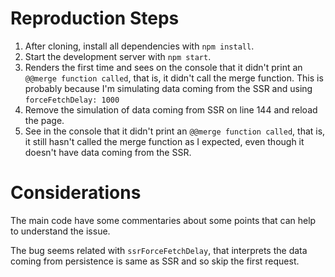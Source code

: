 # Reproduction Steps

1. After cloning, install all dependencies with `npm install`.
2. Start the development server with `npm start`.
3. Renders the first time and sees on the console that it didn't print an `@@merge function called`, that is, it didn't call the merge function. This is probably because I'm simulating data coming from the SSR and using `forceFetchDelay: 1000`
4. Remove the simulation of data coming from SSR on line 144 and reload the page.
5. See in the console that it didn't print an `@@merge function called`, that is, it still hasn't called the merge function as I expected, even though it doesn't have data coming from the SSR.

# Considerations
The main code have some commentaries about some points that can help to understand the issue.

The bug seems related with `ssrForceFetchDelay`, that interprets the data coming from persistence is same as SSR and so skip the first request.
